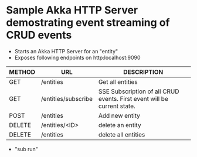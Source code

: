 # Sample Akka HTTP Server demostrating event streaming of CRUD events

- Starts an Akka HTTP Server for an "entity"
- Exposes following endpoints on http:localhost:9090


| METHOD | URL                 | DESCRIPTION                                                              |
|--------|---------------------|--------------------------------------------------------------------------|
| GET    | /entities           | Get all entities                                                         |
| GET    | /entities/subscribe | SSE Subscription of all CRUD events.  First event will be current state. |
| POST   | /entities           | Add new entity                                                           |
| DELETE | /entities/\<ID>     | delete an entity                                                         |
| DELETE | /entities           | delete all entities                                                      |


- "sub run"
